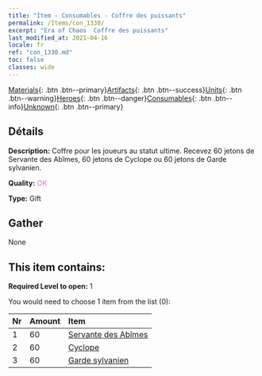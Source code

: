 ```yaml
---
title: "Item - Consumables - Coffre des puissants"
permalink: /Items/con_1330/
excerpt: "Era of Chaos  Coffre des puissants"
last_modified_at: 2021-04-16
locale: fr
ref: "con_1330.md"
toc: false
classes: wide
---
```

 [Materials](/fr/Items/){: .btn .btn--primary}[Artifacts](/fr/Items/Artifacts/){: .btn .btn--success}[Units](/fr/Items/Units/){: .btn .btn--warning}[Heroes](/fr/Items/Heroes/){: .btn .btn--danger}[Consumables](/fr/Items/Consumables/){: .btn .btn--info}[Unknown](/fr/Items/Unknown/){: .btn .btn--primary}

## Détails
 **Description:** Coffre pour les joueurs au statut ultime. Recevez 60 jetons de Servante des Abîmes, 60 jetons de Cyclope ou 60 jetons de Garde sylvanien.

 **Quality:** <span style="color: #DA70D6">OK</span>

 **Type:** Gift

## Gather

  None

## This item contains:

 **Required Level to open:** 1

 You would need to choose 1 item from the list (0):

  | Nr | Amount |     Item    |
  |:---|:-------|:------------|
  | 1 | 60 | [Servante des Abîmes](/fr/Items/unt_230/) |  | 
  | 2 | 60 | [Cyclope](/fr/Items/unt_222/) |  | 
  | 3 | 60 | [Garde sylvanien](/fr/Items/unt_203/) |  | 
